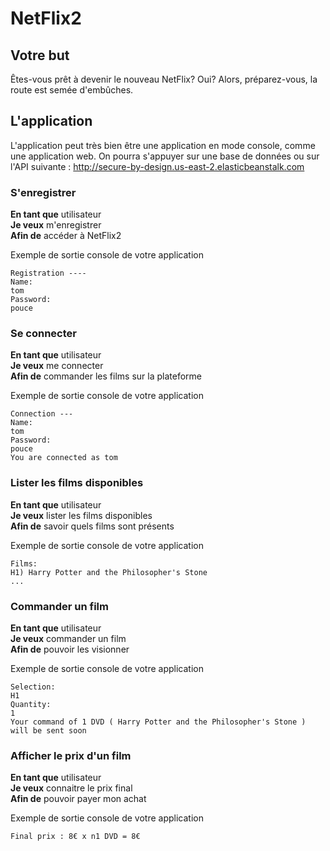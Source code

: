 # NetFlix2

## Votre but

Êtes-vous prêt à devenir le nouveau NetFlix? Oui?
Alors, préparez-vous, la route est semée d'embûches.

## L'application

L'application peut très bien être une application en mode console,
comme une application web.
On pourra s'appuyer sur une base de données ou sur l'API suivante : http://secure-by-design.us-east-2.elasticbeanstalk.com

### S'enregistrer

**En tant que** utilisateur  
**Je veux** m'enregistrer  
**Afin de** accéder à NetFlix2  

Exemple de sortie console de votre application
```
Registration ---- 
Name:
tom
Password:
pouce
```

### Se connecter

**En tant que** utilisateur  
**Je veux** me connecter  
**Afin de** commander les films sur la plateforme  

Exemple de sortie console de votre application
```
Connection ---
Name:
tom
Password:
pouce
You are connected as tom
```

### Lister les films disponibles

**En tant que** utilisateur  
**Je veux** lister les films disponibles  
**Afin de** savoir quels films sont présents  

Exemple de sortie console de votre application
```
Films:
H1)	Harry Potter and the Philosopher's Stone 
...
```

### Commander un film

**En tant que** utilisateur  
**Je veux** commander un film  
**Afin de** pouvoir les visionner  

Exemple de sortie console de votre application
```
Selection: 
H1
Quantity:
1
Your command of 1 DVD ( Harry Potter and the Philosopher's Stone ) will be sent soon
```

### Afficher  le prix d'un film

**En tant que** utilisateur  
**Je veux** connaitre le prix final  
**Afin de** pouvoir payer mon achat

Exemple de sortie console de votre application
```
Final prix : 8€ x n1 DVD = 8€
```




